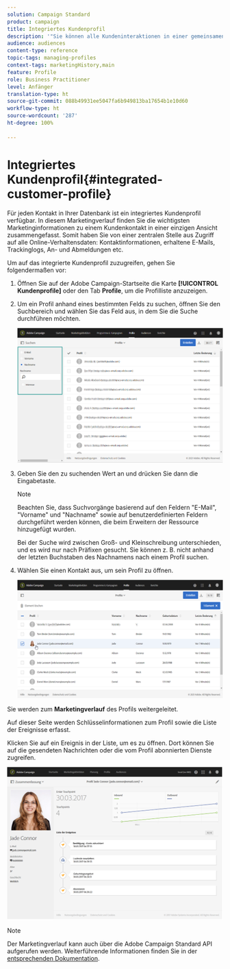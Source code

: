 ```yaml
---
solution: Campaign Standard
product: campaign
title: Integriertes Kundenprofil
description: '"Sie können alle Kundeninteraktionen in einer gemeinsamen Übersicht verfolgen: Das integrierte Kundenprofil von Adobe Campaign wird während des gesamten Lebenszyklus eines Kunden aktualisiert."'
audience: audiences
content-type: reference
topic-tags: managing-profiles
context-tags: marketingHistory,main
feature: Profile
role: Business Practitioner
level: Anfänger
translation-type: ht
source-git-commit: 088b49931ee5047fa6b949813ba17654b1e10d60
workflow-type: ht
source-wordcount: '287'
ht-degree: 100%

---
```



# Integriertes Kundenprofil{#integrated-customer-profile}

Für jeden Kontakt in Ihrer Datenbank ist ein integriertes Kundenprofil verfügbar. In diesem Marketingverlauf finden Sie die wichtigsten Marketinginformationen zu einem Kundenkontakt in einer einzigen Ansicht zusammengefasst. Somit haben Sie von einer zentralen Stelle aus Zugriff auf alle Online-Verhaltensdaten: Kontaktinformationen, erhaltene E-Mails, Trackinglogs, An- und Abmeldungen etc.

Um auf das integrierte Kundenprofil zuzugreifen, gehen Sie folgendermaßen vor:

1. Öffnen Sie auf der Adobe Campaign-Startseite die Karte **[!UICONTROL Kundenprofile]** oder den Tab **Profile**, um die Profilliste anzuzeigen.

1. Um ein Profil anhand eines bestimmten Felds zu suchen, öffnen Sie den Suchbereich und wählen Sie das Feld aus, in dem Sie die Suche durchführen möchten.


   ![](assets/profile-search.png)

1. Geben Sie den zu suchenden Wert an und drücken Sie dann die Eingabetaste.

   >[!NOTE]
   >
   >Beachten Sie, dass Suchvorgänge basierend auf den Feldern &quot;E-Mail&quot;, &quot;Vorname&quot; und &quot;Nachname&quot; sowie auf benutzerdefinierten Feldern durchgeführt werden können, die beim Erweitern der Ressource hinzugefügt wurden.
   >
   >Bei der Suche wird zwischen Groß- und Kleinschreibung unterschieden, und es wird nur nach Präfixen gesucht. Sie können z. B. nicht anhand der letzten Buchstaben des Nachnamens nach einem Profil suchen.

1. Wählen Sie einen Kontakt aus, um sein Profil zu öffnen.

   ![](assets/mkt_hist_access.png)

Sie werden zum **Marketingverlauf** des Profils weitergeleitet.

Auf dieser Seite werden Schlüsselinformationen zum Profil sowie die Liste der Ereignisse erfasst.

Klicken Sie auf ein Ereignis in der Liste, um es zu öffnen. Dort können Sie auf die gesendeten Nachrichten oder die vom Profil abonnierten Dienste zugreifen.

![](assets/mkt_hist_view.png)

>[!NOTE]
>
>Der Marketingverlauf kann auch über die Adobe Campaign Standard API aufgerufen werden. Weiterführende Informationen finden Sie in der [entsprechenden Dokumentation](../../api/using/interacting-with-marketing-history.md).
